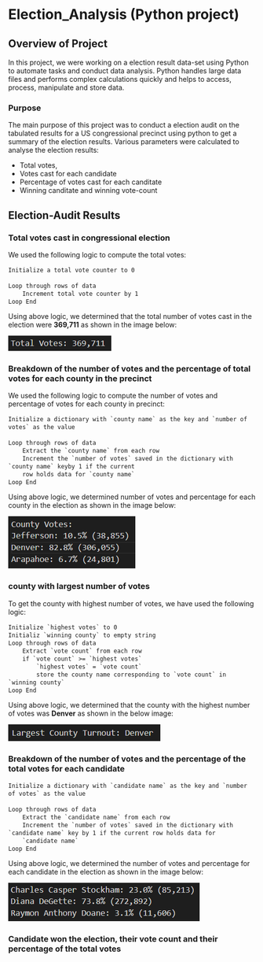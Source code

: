 # Election_Analysis (Python project)

## Overview of Project

In this project, we were working on a election result data-set using Python to automate tasks and conduct data analysis.
Python handles large data files and performs complex calculations quickly and helps to access, process, manipulate and store data.

### Purpose

The main purpose of this project was to conduct a election audit on the tabulated results for a US congressional
precinct using python to get a summary of the election results. Various parameters were calculated to analyse the election
results:
- Total votes,
- Votes cast for each candidate
- Percentage of votes cast for each canditate
- Winning canditate and winning vote-count

## Election-Audit Results

### Total votes cast in congressional election

We used the following logic to compute the total votes:

```
Initialize a total vote counter to 0

Loop through rows of data
    Increment total vote counter by 1
Loop End
```
Using above logic, we determined that the total number of votes cast in the election were **369,711** as shown in the image below:

![Total_votes](Images_analysis/Total_votes.png)

### Breakdown of the number of votes and the percentage of total votes for each county in the precinct

We used the following logic to compute the number of votes and percentage of votes for each county in precinct: 

```
Initialize a dictionary with `county name` as the key and `number of votes` as the value

Loop through rows of data
    Extract the `county name` from each row
    Increment the `number of votes` saved in the dictionary with `county name` keyby 1 if the current
    row holds data for `county name`
Loop End
``` 
Using above logic, we determined number of votes and percentage for each county in the election as shown in the image below:

![County_votes](Images_analysis/County_votes.png)

### county with largest number of votes

To get the county with highest number of votes, we have used the following logic:

```
Initialize `highest votes` to 0
Initializ `winning county` to empty string
Loop through rows of data
    Extract `vote count` from each row
    if `vote count` >= `highest votes`
        `highest votes` = `vote count`
        store the county name corresponding to `vote count` in `winning county`
Loop End
```
Using above logic, we determined that the county with the highest number of votes was **Denver** as shown in
the below image: 

![Largest_county_votes](Images_analysis/Largest_county_votes.png)

### Breakdown of the number of votes and the percentage of the total votes for each candidate

```
Initialize a dictionary with `candidate name` as the key and `number of votes` as the value

Loop through rows of data
    Extract the `candidate name` from each row
    Increment the `number of votes` saved in the dictionary with `candidate name` key by 1 if the current row holds data for
    `candidate name`
Loop End
``` 
Using above logic, we determined the number of votes and percentage for each candidate in the election as shown in the image below:

![Candidate_votes](Images_analysis/Candidate_votes.png)

### Candidate won the election, their vote count and their percentage of the total votes

